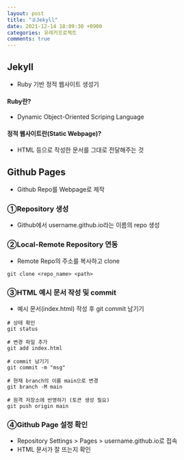 ```yaml
---
layout: post
title: "②Jekyll"
date: 2021-12-14 18:09:30 +0900
categories: 유레카프로젝트
comments: true
---
```


## Jekyll

- Ruby 기반 정적 웹사이트 생성기

#### Ruby란?

- Dynamic Object-Oriented Scriping Language

#### 정적 웹사이트란(Static Webpage)?

- HTML 등으로 작성한 문서를 그대로 전달해주는 것


## Github Pages

- Github Repo를 Webpage로 제작

### ①Repository 생성

- Github에서 username.github.io라는 이름의 repo 생성

### ②Local-Remote Repository 연동

- Remote Repo의 주소를 복사하고 clone
```
git clone <repo_name> <path>
```

### ③HTML 예시 문서 작성 및 commit

- 예시 문서(index.html) 작성 후 git commit 남기기

```
# 상태 확인
git status

# 변경 파일 추가
git add index.html

# commit 남기기
git commit -m "msg"

# 현재 branch의 이름 main으로 변경
git branch -M main

# 원격 저장소에 반영하기 (토큰 생성 필요)
git push origin main
```

### ④Github Page 설정 확인

- Repository Settings > Pages > username.github.io로 접속
- HTML 문서가 잘 뜨는지 확인